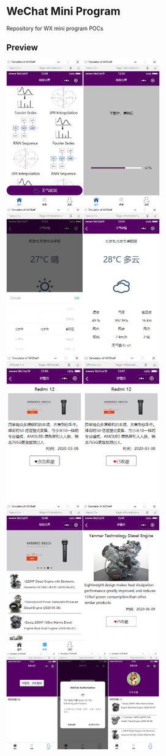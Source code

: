 # WeChat Mini Program
 Repository for WX mini program POCs

## Preview

<p float="left";>
	<img src="https://github.com/songlin81/wx_mini/blob/master/screen/1.jpg" alt="Img 1" width="400"/>
	<img src="https://github.com/songlin81/wx_mini/blob/master/screen/2.jpg" alt="Img 2" width="400"/>
	<img src="https://github.com/songlin81/wx_mini/blob/master/screen/3.jpg" alt="Img 3" width="400"/>
	<img src="https://github.com/songlin81/wx_mini/blob/master/screen/4.jpg" alt="Img 4" width="400"/>
	<img src="https://github.com/songlin81/wx_mini/blob/master/screen/5.jpg" alt="Img 5" width="400"/>
</p>